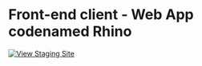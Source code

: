 # Front-end client - Web App codenamed Rhino


[![View Staging Site](https://img.shields.io/badge/staging-online-brightgreen.svg)](https://rhino-demo.netlify.com/)
